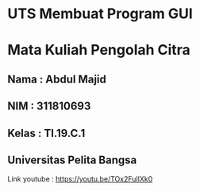 # UTS Membuat Program GUI
# Mata Kuliah Pengolah Citra

## Nama  : Abdul Majid
## NIM   : 311810693
## Kelas : TI.19.C.1
## Universitas Pelita Bangsa

Link youtube : https://youtu.be/TOx2FuIlXk0
